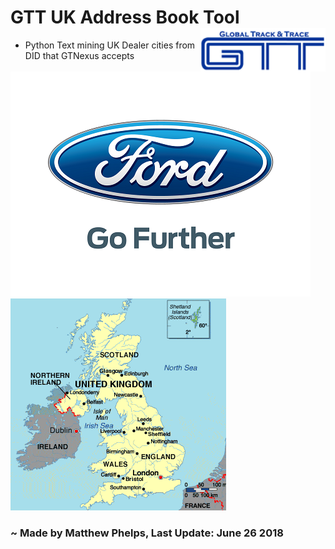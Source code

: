 # GTT UK Address Book Tool    <img align="right" width="200" height="70" src="img/GTT2.png">
* Python Text mining UK Dealer cities from DID that GTNexus accepts

 ![ford logo](img/ford2.png) ![picture of uk](img/uk.png) 
 ### ~ Made by Matthew Phelps, Last Update: June 26 2018
